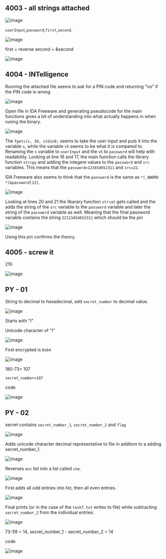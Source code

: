 ## 4003 - all strings attached

![image](https://user-images.githubusercontent.com/59768512/158986258-1995798f-095e-423f-a5c5-549c66ef5105.png)


`userInput`,`password`,`first`,`second`.

![image](https://user-images.githubusercontent.com/59768512/158986037-cd3533e6-8681-4164-a385-2e727ce7423a.png)

first + reverse second + &second

![image](https://user-images.githubusercontent.com/59768512/158986543-d830b1b6-8799-40a4-baa5-5ce90c1846bb.png)



## 4004 - INTelligence


Running the attached file seems to ask for a PIN code and returning "no" if the PIN code is wrong

![image](https://user-images.githubusercontent.com/59768512/158981968-c814230a-f6c9-4b50-b2a9-14f72a1b6ee6.png)


Open file in IDA Freeware and generating pseudocode for the main functions gives a bit of understanding into what actually happens in when runing the binary.

![image](https://user-images.githubusercontent.com/59768512/158981863-611d4047-8441-4754-8e95-3e1637705216.png)

The `fgets(s, 30, stdin9;` seems to take the user input and puts it into the variable `s`, while the variable `v5` seems to be what it is compared to. Renaming the `s` variable to `userInput`  and the `v5` to `password` will help with readability. Looking at line 16 and 17, the main function calls the library function `strcpy` and adding the integere values to the `password` and `src` variables. This means that the `password=123454652311` and `src=22`. 

IDA Freeware also seems to think that the `password` is the same as `*(_QWORD *)&password[13]`.

![image](https://user-images.githubusercontent.com/59768512/158984054-94d38097-f91a-4ddf-8e00-e37ae5ebd863.png)

Looking at lines 20 and 21 the libarary function `strcat` gets called and the adds the string of the `src` variable to the `password` variable and later the string of the `password` variable as well. Meaning that the final password variable contains the string `22123454652311` which should be the pin


![image](https://user-images.githubusercontent.com/59768512/158984306-202f5e3a-22e2-4a8c-be52-188914d4742a.png)

Using this pin confirms the theory. 

## 4005 - screw it

210

![image](https://user-images.githubusercontent.com/59768512/159141285-91a3e03a-2321-4c94-92b1-1dd764d771ea.png)

## PY - 01

String to decimal to hexadecimal, add `secret_number` to decimal value.

![image](https://user-images.githubusercontent.com/59768512/159143200-5955d8aa-e21c-42d6-810d-35c8518c852f.png)


Starts with "I"

Unicode character of "I"

![image](https://user-images.githubusercontent.com/59768512/159143136-40e81d0f-f3c7-4d1a-9199-36cf3dffcb28.png)

First encrypted is `0xb4`

![image](https://user-images.githubusercontent.com/59768512/159143239-1d9948de-fbcd-4bfe-aa71-c9e252878720.png)

180-73= 107

`secret_number=107`

code 

![image](https://user-images.githubusercontent.com/59768512/159143186-f7f26125-4620-4193-9d12-1c1558f269b8.png)

## PY - 02

secret contains `secret_number_1`, `secret_number_2` and `flag`

![image](https://user-images.githubusercontent.com/59768512/159176591-d50a7a3a-cbda-43ea-9eb2-648c18bb5dce.png)

Adds unicode character decimal representative to file in addition to a adding secret_number_1.

![image](https://user-images.githubusercontent.com/59768512/159176654-cb2f4cb7-a955-4a31-b1ba-b32847bc2aab.png)

Reverses `enc` list into a list called `cne`.

![image](https://user-images.githubusercontent.com/59768512/159176749-e4b2545b-971c-4b56-bbe4-c9ad6c27eac0.png)

First adds all odd entries into list, then all even entries.

![image](https://user-images.githubusercontent.com/59768512/159176780-38fdd619-b9e3-423c-9385-8fc5d70c90c9.png)

Final prints (or in the case of the `task7.txt` writes to file) while subtracting `secret_number_2` from the individual entries.

![image](https://user-images.githubusercontent.com/59768512/159176855-8e37c7be-18dc-4d3c-bfdd-49327144fc7b.png)


73-59 = 14, secret_number_1 - secret_number_2 = 14


code 

![image](https://user-images.githubusercontent.com/59768512/159176468-9e8d28ae-7c06-4c0b-9f82-cc91ae5e1b94.png)

